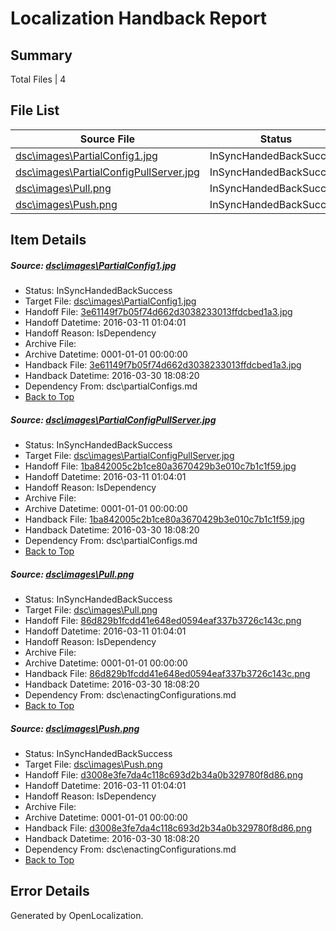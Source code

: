 # <a name='report-top'></a> Localization Handback Report

## Summary
 Total Files | 4

## File List
 Source File | Status | Details 
 ----------- | ------ | ------- 
 [dsc\images\PartialConfig1.jpg](https://github.com/PowerShell/powerShell-Docs/blob/97cfb44dc3db0937a0eaae5af5113210f988aa56/dsc/images/PartialConfig1.jpg) | InSyncHandedBackSuccess | [Details](#3e61149f7b05f74d662d3038233013ffdcbed1a325)
 [dsc\images\PartialConfigPullServer.jpg](https://github.com/PowerShell/powerShell-Docs/blob/97cfb44dc3db0937a0eaae5af5113210f988aa56/dsc/images/PartialConfigPullServer.jpg) | InSyncHandedBackSuccess | [Details](#1ba842005c2b1ce80a3670429b3e010c7b1c1f5926)
 [dsc\images\Pull.png](https://github.com/PowerShell/powerShell-Docs/blob/97cfb44dc3db0937a0eaae5af5113210f988aa56/dsc/images/Pull.png) | InSyncHandedBackSuccess | [Details](#86d829b1fcdd41e648ed0594eaf337b3726c143c27)
 [dsc\images\Push.png](https://github.com/PowerShell/powerShell-Docs/blob/97cfb44dc3db0937a0eaae5af5113210f988aa56/dsc/images/Push.png) | InSyncHandedBackSuccess | [Details](#d3008e3fe7da4c118c693d2b34a0b329780f8d8628)

## Item Details
##### <a name='3e61149f7b05f74d662d3038233013ffdcbed1a325'></a> Source: [dsc\images\PartialConfig1.jpg](https://github.com/PowerShell/powerShell-Docs/blob/97cfb44dc3db0937a0eaae5af5113210f988aa56/dsc/images/PartialConfig1.jpg)
* Status: InSyncHandedBackSuccess
* Target File: [dsc\images\PartialConfig1.jpg](https://github.com/PowerShell/powerShell-Docs.it-it/blob/e7de62ab3ff4fb5140319da64f64b62eaf400b04/dsc/images/PartialConfig1.jpg)
* Handoff File: [3e61149f7b05f74d662d3038233013ffdcbed1a3.jpg](https://github.com/PowerShell/powerShell-Docs.handoff/blob/3342598915aed9e7cf1777439f4c4cd2752b5125/ol-handoff/PowerShell/powerShell-Docs.it-it/live/3e61149f7b05f74d662d3038233013ffdcbed1a3.jpg)
* Handoff Datetime: 2016-03-11 01:04:01
* Handoff Reason: IsDependency
* Archive File: 
* Archive Datetime: 0001-01-01 00:00:00
* Handback File: [3e61149f7b05f74d662d3038233013ffdcbed1a3.jpg](https://github.com/PowerShell/powerShell-Docs.handback/blob/2ad4cc3e963bbf6c818afdb46613c54eab79916b/ol-handback/PowerShell/powerShell-Docs.it-it/live/3e61149f7b05f74d662d3038233013ffdcbed1a3.jpg)
* Handback Datetime: 2016-03-30 18:08:20
* Dependency From: dsc\partialConfigs.md
* [Back to Top](#report-top)

##### <a name='1ba842005c2b1ce80a3670429b3e010c7b1c1f5926'></a> Source: [dsc\images\PartialConfigPullServer.jpg](https://github.com/PowerShell/powerShell-Docs/blob/97cfb44dc3db0937a0eaae5af5113210f988aa56/dsc/images/PartialConfigPullServer.jpg)
* Status: InSyncHandedBackSuccess
* Target File: [dsc\images\PartialConfigPullServer.jpg](https://github.com/PowerShell/powerShell-Docs.it-it/blob/e7de62ab3ff4fb5140319da64f64b62eaf400b04/dsc/images/PartialConfigPullServer.jpg)
* Handoff File: [1ba842005c2b1ce80a3670429b3e010c7b1c1f59.jpg](https://github.com/PowerShell/powerShell-Docs.handoff/blob/3342598915aed9e7cf1777439f4c4cd2752b5125/ol-handoff/PowerShell/powerShell-Docs.it-it/live/1ba842005c2b1ce80a3670429b3e010c7b1c1f59.jpg)
* Handoff Datetime: 2016-03-11 01:04:01
* Handoff Reason: IsDependency
* Archive File: 
* Archive Datetime: 0001-01-01 00:00:00
* Handback File: [1ba842005c2b1ce80a3670429b3e010c7b1c1f59.jpg](https://github.com/PowerShell/powerShell-Docs.handback/blob/2ad4cc3e963bbf6c818afdb46613c54eab79916b/ol-handback/PowerShell/powerShell-Docs.it-it/live/1ba842005c2b1ce80a3670429b3e010c7b1c1f59.jpg)
* Handback Datetime: 2016-03-30 18:08:20
* Dependency From: dsc\partialConfigs.md
* [Back to Top](#report-top)

##### <a name='86d829b1fcdd41e648ed0594eaf337b3726c143c27'></a> Source: [dsc\images\Pull.png](https://github.com/PowerShell/powerShell-Docs/blob/97cfb44dc3db0937a0eaae5af5113210f988aa56/dsc/images/Pull.png)
* Status: InSyncHandedBackSuccess
* Target File: [dsc\images\Pull.png](https://github.com/PowerShell/powerShell-Docs.it-it/blob/e7de62ab3ff4fb5140319da64f64b62eaf400b04/dsc/images/Pull.png)
* Handoff File: [86d829b1fcdd41e648ed0594eaf337b3726c143c.png](https://github.com/PowerShell/powerShell-Docs.handoff/blob/3342598915aed9e7cf1777439f4c4cd2752b5125/ol-handoff/PowerShell/powerShell-Docs.it-it/live/86d829b1fcdd41e648ed0594eaf337b3726c143c.png)
* Handoff Datetime: 2016-03-11 01:04:01
* Handoff Reason: IsDependency
* Archive File: 
* Archive Datetime: 0001-01-01 00:00:00
* Handback File: [86d829b1fcdd41e648ed0594eaf337b3726c143c.png](https://github.com/PowerShell/powerShell-Docs.handback/blob/2ad4cc3e963bbf6c818afdb46613c54eab79916b/ol-handback/PowerShell/powerShell-Docs.it-it/live/86d829b1fcdd41e648ed0594eaf337b3726c143c.png)
* Handback Datetime: 2016-03-30 18:08:20
* Dependency From: dsc\enactingConfigurations.md
* [Back to Top](#report-top)

##### <a name='d3008e3fe7da4c118c693d2b34a0b329780f8d8628'></a> Source: [dsc\images\Push.png](https://github.com/PowerShell/powerShell-Docs/blob/97cfb44dc3db0937a0eaae5af5113210f988aa56/dsc/images/Push.png)
* Status: InSyncHandedBackSuccess
* Target File: [dsc\images\Push.png](https://github.com/PowerShell/powerShell-Docs.it-it/blob/e7de62ab3ff4fb5140319da64f64b62eaf400b04/dsc/images/Push.png)
* Handoff File: [d3008e3fe7da4c118c693d2b34a0b329780f8d86.png](https://github.com/PowerShell/powerShell-Docs.handoff/blob/3342598915aed9e7cf1777439f4c4cd2752b5125/ol-handoff/PowerShell/powerShell-Docs.it-it/live/d3008e3fe7da4c118c693d2b34a0b329780f8d86.png)
* Handoff Datetime: 2016-03-11 01:04:01
* Handoff Reason: IsDependency
* Archive File: 
* Archive Datetime: 0001-01-01 00:00:00
* Handback File: [d3008e3fe7da4c118c693d2b34a0b329780f8d86.png](https://github.com/PowerShell/powerShell-Docs.handback/blob/2ad4cc3e963bbf6c818afdb46613c54eab79916b/ol-handback/PowerShell/powerShell-Docs.it-it/live/d3008e3fe7da4c118c693d2b34a0b329780f8d86.png)
* Handback Datetime: 2016-03-30 18:08:20
* Dependency From: dsc\enactingConfigurations.md
* [Back to Top](#report-top)


## Error Details

Generated by OpenLocalization.
